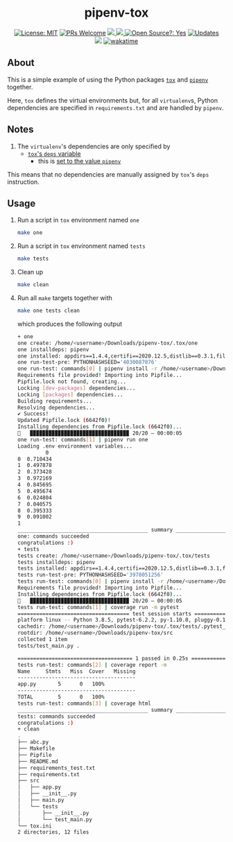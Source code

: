 <div align="center">
  <h1>pipenv-tox</h1>
</div>

<div align="center">
  <a href="https://opensource.org/licenses/MIT"><img alt="License: MIT" src="https://img.shields.io/badge/License-MIT-brightgreen.svg"></a>
  <a href="https://github.com/edesz/pipenv-tox/pulls"><img alt="PRs Welcome" src="https://img.shields.io/badge/PRs-welcome-brightgreen.svg?style=flat-square"></a>
  <a href="https://github.com/edesz/pipenv-tox/actions">
    <img src="https://github.com/edesz/pipenv-tox/workflows/CI/badge.svg"/>
  </a>
  <a href="https://github.com/edesz/pipenv-tox/actions">
    <img src="https://github.com/edesz/pipenv-tox/workflows/CodeQL/badge.svg"/>
  </a>
  <a href="https://en.wikipedia.org/wiki/Open-source_software"><img alt="Open Source?: Yes" src="https://badgen.net/badge/Open%20Source%20%3F/Yes%21/blue?icon=github"></a>
  <a href="https://pyup.io/repos/github/edesz/pipenv-tox/"><img src="https://pyup.io/repos/github/edesz/pipenv-tox/shield.svg" alt="Updates" /></a>
</div>
<div align="center">
  <a href="https://www.codacy.com/gh/edesz/pipenv-tox/dashboard?utm_source=github.com&amp;utm_medium=referral&amp;utm_content=edesz/pipenv-tox&amp;utm_campaign=Badge_Grade"><img src="https://app.codacy.com/project/badge/Grade/c6c87007799f4af48f915035c15e3745"/></a>
  <a href="https://wakatime.com/badge/github/edesz/pipenv-tox.svg"><img alt="wakatime" src="https://wakatime.com/badge/github/edesz/pipenv-tox.svg"/></a>
</div>

## About
This is a simple example of using the Python packages [`tox`](https://tox.readthedocs.io/en/latest/) and [`pipenv`](https://docs.pipenv.org/) together.

Here, `tox` defines the virtual environments but, for all `virtualenv`s, Python dependencies are specified in `requirements.txt` and are handled by `pipenv`.

## Notes
  1. The `virtualenv`'s dependencies are only specified by
       - [`tox`'s `deps` variable](https://tox.readthedocs.io/en/latest/example/basic.html#depending-on-requirements-txt-or-defining-constraints)
         - this is [set to the value `pipenv`](https://pipenv.kennethreitz.org/en/latest/advanced/#tox-automation-project)

This means that no dependencies are manually assigned by `tox`'s `deps` instruction.

## Usage
  1. Run a script in `tox` environment named `one`
     ```bash
     make one
     ```
  2. Run a script in `tox` environment named `tests`
     ```bash
     make tests
     ```
  3. Clean up
     ```bash
     make clean
     ```
  4. Run all `make` targets together with
     ```bash
     make one tests clean
     ```
     which produces the following output
     ```bash
     + one
     one create: /home/<username>/Downloads/pipenv-tox/.tox/one
     one installdeps: pipenv
     one installed: appdirs==1.4.4,certifi==2020.12.5,distlib==0.3.1,filelock==3.0.12,pipenv==2020.11.15,six==1.15.0,virtualenv==20.4.2,virtualenv-clone==0.5.4
     one run-test-pre: PYTHONHASHSEED='4030087076'
     one run-test: commands[0] | pipenv install -r /home/<username>/Downloads/pipenv-tox/requirements.txt
     Requirements file provided! Importing into Pipfile...
     Pipfile.lock not found, creating...
     Locking [dev-packages] dependencies...
     Locking [packages] dependencies...
     Building requirements...
     Resolving dependencies...
     ✔ Success! 
     Updated Pipfile.lock (6642f0)!
     Installing dependencies from Pipfile.lock (6642f0)...
     🐍   ▉▉▉▉▉▉▉▉▉▉▉▉▉▉▉▉▉▉▉▉▉▉▉▉▉▉▉▉▉▉▉▉ 20/20 — 00:00:05
     one run-test: commands[1] | pipenv run one
     Loading .env environment variables...
              0
     0  0.710434
     1  0.497878
     2  0.373428
     3  0.972169
     4  0.845695
     5  0.495674
     6  0.024804
     7  0.040575
     8  0.395333
     9  0.091002
     1
     __________________________________________ summary ___________________________________________
     one: commands succeeded
     congratulations :)
     + tests
     tests create: /home/<username>/Downloads/pipenv-tox/.tox/tests
     tests installdeps: pipenv
     tests installed: appdirs==1.4.4,certifi==2020.12.5,distlib==0.3.1,filelock==3.0.12,pipenv==2020.11.15,six==1.15.0,virtualenv==20.4.2,virtualenv-clone==0.5.4
     tests run-test-pre: PYTHONHASHSEED='3978051256'
     tests run-test: commands[0] | pipenv install -r /home/<username>/Downloads/pipenv-tox/requirements_test.txt
     Requirements file provided! Importing into Pipfile...
     Installing dependencies from Pipfile.lock (6642f0)...
     🐍   ▉▉▉▉▉▉▉▉▉▉▉▉▉▉▉▉▉▉▉▉▉▉▉▉▉▉▉▉▉▉▉▉ 20/20 — 00:00:05
     tests run-test: commands[1] | coverage run -m pytest
     ==================================== test session starts =====================================
     platform linux -- Python 3.8.5, pytest-6.2.2, py-1.10.0, pluggy-0.13.1
     cachedir: /home/<username>/Downloads/pipenv-tox/.tox/tests/.pytest_cache
     rootdir: /home/<username>/Downloads/pipenv-tox/src
     collected 1 item                                                                            
     tests/test_main.py .                                                                  [100%]

     ===================================== 1 passed in 0.25s ======================================
     tests run-test: commands[2] | coverage report -m
     Name     Stmts   Miss  Cover   Missing
     --------------------------------------
     app.py       5      0   100%
     --------------------------------------
     TOTAL        5      0   100%
     tests run-test: commands[3] | coverage html
     __________________________________________ summary ___________________________________________
     tests: commands succeeded
     congratulations :)
     + clean
     .
     ├── abc.py
     ├── Makefile
     ├── Pipfile
     ├── README.md
     ├── requirements_test.txt
     ├── requirements.txt
     ├── src
     │   ├── app.py
     │   ├── __init__.py
     │   ├── main.py
     │   └── tests
     │       ├── __init__.py
     │       └── test_main.py
     └── tox.ini
     2 directories, 12 files
     ```
